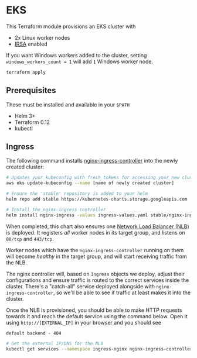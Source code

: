 # EKS

This Terraform module provisions an EKS cluster with

- 2x Linux worker nodes
- [IRSA](https://docs.aws.amazon.com/eks/latest/userguide/iam-roles-for-service-accounts.html) enabled

If you want Windows workers added to the cluster, setting `windows_workers_count = 1` will add `1` Windows worker node.

```bash
terraform apply
```

## Prerequisites

These must be installed and available in your `$PATH`

- Helm 3+
- Terraform 0.12
- kubectl

## Ingress

The following command installs [nginx-ingress-controller](https://kubernetes.github.io/ingress-nginx/) into the newly created cluster:

```bash
# Updates your kubeconfig with fresh tokens for accessing your new cluster
aws eks update-kubeconfig --name [name of newly created cluster]

# Ensure the 'stable' repository is added to your helm
helm repo add stable https://kubernetes-charts.storage.googleapis.com

# Install the nginx-ingress controller
helm install nginx-ingress -values ingress-values.yaml stable/nginx-ingress
```

When completed, this chart also ensures one [Network Load Balancer (NLB)]( https://docs.aws.amazon.com/elasticloadbalancing/latest/network/introduction.html) is deployed.
It registers *all* worker nodes in its target group, and listens on `80/tcp` and `443/tcp`.

Worker nodes which have the `nginx-ingress-controller` running on them will become _healthy_ in the target group,
and will start receiving traffic from the NLB.

The nginx controller will, based on `Ingress` objects we deploy, adjust their configurations and ensure traffic is routed to the correct services inside the cluster.
There's a "catch-all" service deployed alongside with `nginx-ingress-controller`, so we'll be able to see if traffic at least makes it into the cluster.

Once the NLB is provisioned, you should be able to make HTTP requests towards it and reach the default service using the command below.
Open it using `http://[EXTERNAL_IP]` in your browser and you should see

```
default backend - 404
```

```bash
# Get the external IP/DNS for the NLB
kubectl get services --namespace ingress-nginx nginx-ingress-controller --output jsonpath='{.status.loadBalancer.ingress[0].ip}'
```

